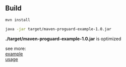 ## Build
```bash
mvn install
```

```bash
java -jar target/maven-proguard-example-1.0.jar
```

**./target/maven-proguard-example-1.0.jar** is optimized


see more:  
  [example](https://www.guardsquare.com/en/proguard/manual/examples)  
  [usage](https://www.guardsquare.com/en/proguard/manual/usage)